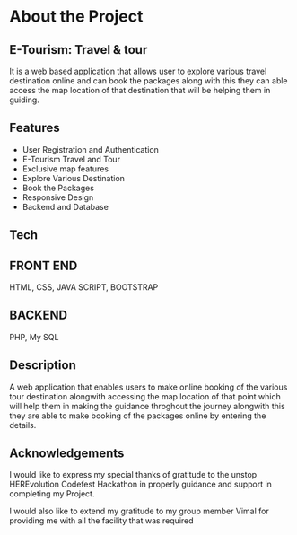 # About the Project
## E-Tourism: Travel & tour
It is a web based application that allows user to explore various travel destination online and can book the packages along with this they can able access the map location of that destination that will be helping them in guiding.

## Features
- User Registration and Authentication
- E-Tourism Travel and Tour
- Exclusive map features
- Explore Various Destination
- Book the Packages
- Responsive Design
- Backend and Database


## Tech
## FRONT END
HTML, CSS, JAVA SCRIPT, BOOTSTRAP

## BACKEND
PHP, My SQL

## Description
A web application that enables users to make online booking of the various tour destination alongwith accessing the map location of that point which will help them in making the guidance throghout the journey alongwith this they are able to make booking of the packages online by entering the details.

## Acknowledgements
I would like to express my special thanks of gratitude to the unstop HEREvolution Codefest Hackathon in properly guidance and support in completing my Project.

I would also like to extend my gratitude to my group member Vimal for providing me with all the facility that was required
